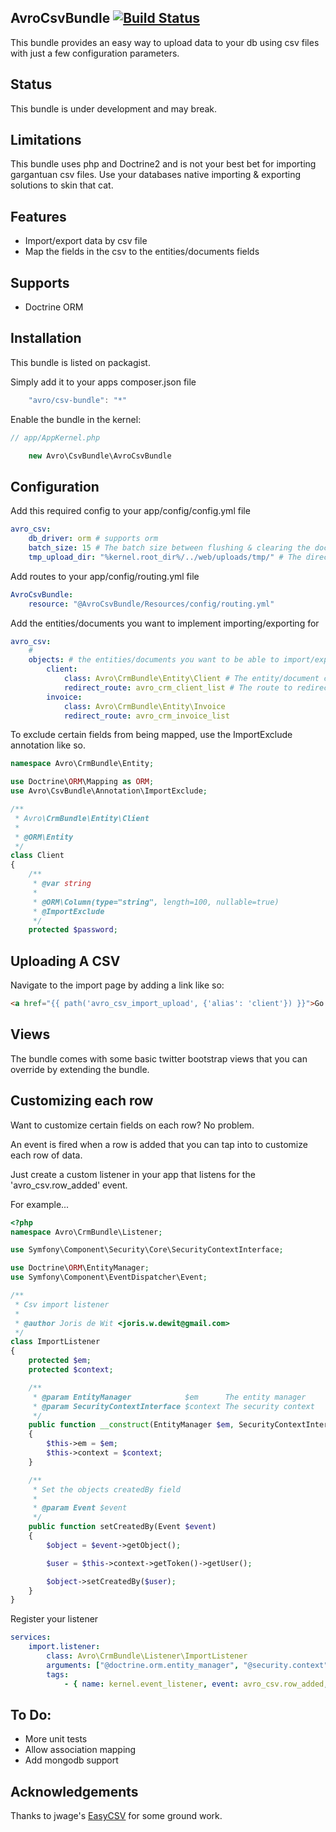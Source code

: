 AvroCsvBundle [![Build Status](https://travis-ci.org/jdewit/AvroCsvBundle.png?branch=master)](https://travis-ci.org/jdewit/AvroCsvBundle)
-------------------

This bundle provides an easy way to upload data to your db using csv files with 
just a few configuration parameters.  

Status
------

This bundle is under development and may break.

Limitations
-----------

This bundle uses php and Doctrine2 and is not your best bet for 
importing gargantuan csv files. Use your databases native importing & exporting 
solutions to skin that cat.  

Features
--------

- Import/export data by csv file
- Map the fields in the csv to the entities/documents fields

Supports
--------
- Doctrine ORM

Installation
------------

This bundle is listed on packagist.

Simply add it to your apps composer.json file

``` js
    "avro/csv-bundle": "*"
```

Enable the bundle in the kernel:

``` php
// app/AppKernel.php

    new Avro\CsvBundle\AvroCsvBundle
```

Configuration
-------------

Add this required config to your app/config/config.yml file

``` yaml
avro_csv:
    db_driver: orm # supports orm
    batch_size: 15 # The batch size between flushing & clearing the doctrine object manager
    tmp_upload_dir: "%kernel.root_dir%/../web/uploads/tmp/" # The directory to upload the csv files to
```

Add routes to your app/config/routing.yml file

``` yaml
AvroCsvBundle:
    resource: "@AvroCsvBundle/Resources/config/routing.yml"
```

Add the entities/documents you want to implement importing/exporting for

``` yaml
avro_csv:
    # 
    objects: # the entities/documents you want to be able to import/export data with 
        client:
            class: Avro\CrmBundle\Entity\Client # The entity/document class
            redirect_route: avro_crm_client_list # The route to redirect to after import
        invoice:
            class: Avro\CrmBundle\Entity\Invoice
            redirect_route: avro_crm_invoice_list
```

To exclude certain fields from being mapped, use the ImportExclude annotation like so.

```php
namespace Avro\CrmBundle\Entity;

use Doctrine\ORM\Mapping as ORM;
use Avro\CsvBundle\Annotation\ImportExclude;

/**
 * Avro\CrmBundle\Entity\Client
 *
 * @ORM\Entity
 */
class Client
{
    /**
     * @var string
     *
     * @ORM\Column(type="string", length=100, nullable=true)
     * @ImportExclude
     */
    protected $password;

```

Uploading A CSV
---------------

Navigate to the import page by adding a link like so:

``` html
<a href="{{ path('avro_csv_import_upload', {'alias': 'client'}) }}">Go to import page</a>
```

Views
-----

The bundle comes with some basic twitter bootstrap views that you can 
override by extending the bundle.

Customizing each row
--------------------

Want to customize certain fields on each row? No problem.

An event is fired when a row is added that you can tap into to customize each row of data.

Just create a custom listener in your app that listens for the 'avro_csv.row_added' event.

For example...

``` php
<?php
namespace Avro\CrmBundle\Listener;

use Symfony\Component\Security\Core\SecurityContextInterface;

use Doctrine\ORM\EntityManager;
use Symfony\Component\EventDispatcher\Event;

/**
 * Csv import listener
 *
 * @author Joris de Wit <joris.w.dewit@gmail.com>
 */
class ImportListener
{
    protected $em;
    protected $context;

    /**
     * @param EntityManager            $em      The entity manager
     * @param SecurityContextInterface $context The security context
     */
    public function __construct(EntityManager $em, SecurityContextInterface $context)
    {
        $this->em = $em;
        $this->context = $context;
    }

    /**
     * Set the objects createdBy field
     *
     * @param Event $event
     */
    public function setCreatedBy(Event $event)
    {
        $object = $event->getObject();

        $user = $this->context->getToken()->getUser();

        $object->setCreatedBy($user);
    }
}
```

Register your listener

``` yaml
services:
    import.listener:
        class: Avro\CrmBundle\Listener\ImportListener
        arguments: ["@doctrine.orm.entity_manager", "@security.context"]
        tags:
            - { name: kernel.event_listener, event: avro_csv.row_added, method: setCreatedBy }
```

To Do:
------

- More unit tests
- Allow association mapping 
- Add mongodb support

Acknowledgements
----------------

Thanks to jwage's <a href="https://github.com/jwage/EasyCSV">EasyCSV</a> for some ground work.

